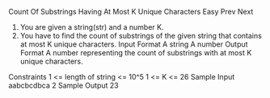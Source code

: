 Count Of Substrings Having At Most K Unique Characters
Easy  Prev   Next
1. You are given a string(str) and a number K.
2. You have to find the count of substrings of the given string that contains at most K unique characters.
Input Format
A string
A number
Output Format
A number representing the count of substrings with at most K unique characters.

Constraints
1 <= length of string <= 10^5
1 <= K <= 26
Sample Input
aabcbcdbca
2
Sample Output
23
